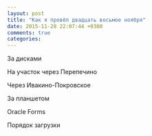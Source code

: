 ```yaml
---
layout: post
title: "Как я провёл двадцать восьмое ноября"
date: 2015-11-28 22:07:44 +0300
comments: true
categories: 
---
```


За дисками

На участок через Перепечино

Через Ивакино-Покровское

За планшетом

Oracle Forms

Порядок загрузки
